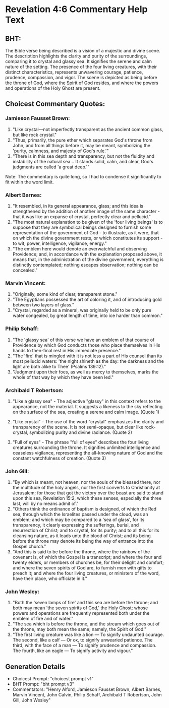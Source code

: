 # Revelation 4:6 Commentary Help Text

## BHT:
The Bible verse being described is a vision of a majestic and divine scene. The description highlights the clarity and purity of the surroundings, comparing it to crystal and glassy sea. It signifies the serene and calm nature of the setting. The presence of the four living creatures, with their distinct characteristics, represents unwavering courage, patience, prudence, compassion, and vigor. The scene is depicted as being before the throne of God, where the Spirit of God resides, and where the powers and operations of the Holy Ghost are present.

## Choicest Commentary Quotes:
### Jamieson Fausset Brown:
1. "Like crystal—not imperfectly transparent as the ancient common glass, but like rock crystal."
2. "Thus, primarily, the pure ether which separates God's throne from John, and from all things before it, may be meant, symbolizing the 'purity, calmness, and majesty of God's rule.'"
3. "There is in this sea depth and transparency, but not the fluidity and instability of the natural sea... It stands solid, calm, and clear, God's judgments are called 'a great deep.'"

Note: The commentary is quite long, so I had to condense it significantly to fit within the word limit.

### Albert Barnes:
1. "It resembled, in its general appearance, glass; and this idea is strengthened by the addition of another image of the same character - that it was like an expanse of crystal, perfectly clear and pellucid."
2. "The most natural explanation to be given of the 'four living beings' is to suppose that they are symbolical beings designed to furnish some representation of the government of God - to illustrate, as it were, that on which the divine government rests, or which constitutes its support - to wit, power, intelligence, vigilance, energy."
3. "The emblem here would denote an everwatchful and observing Providence; and, in accordance with the explanation proposed above, it means that, in the administration of the divine government, everything is distinctly contemplated; nothing escapes observation; nothing can be concealed."

### Marvin Vincent:
1. "Originally, some kind of clear, transparent stone."
2. "The Egyptians possessed the art of coloring it, and of introducing gold between two layers of glass."
3. "Crystal, regarded as a mineral, was originally held to be only pure water congealed, by great length of time, into ice harder than common."

### Philip Schaff:
1. "The 'glassy sea' of this verse we have an emblem of that course of Providence by which God conducts those who place themselves in His hands to then-final rest in His immediate presence."
2. "The 'fire' that is mingled with it is not less a part of His counsel than its most pellucid waters: 'the night shineth as the day: the darkness and the light are both alike to Thee' (Psalms 139:12)."
3. "Judgment upon their foes, as well as mercy to themselves, marks the whole of that way by which they have been led."

### Archibald T Robertson:
1. "Like a glassy sea" - The adjective "glassy" in this context refers to the appearance, not the material. It suggests a likeness to the sky reflecting on the surface of the sea, creating a serene and calm image. (Quote 1)

2. "Like crystal" - The use of the word "crystal" emphasizes the clarity and transparency of the scene. It is not semi-opaque, but clear like rock-crystal, symbolizing purity and divine radiance. (Quote 2)

3. "Full of eyes" - The phrase "full of eyes" describes the four living creatures surrounding the throne. It signifies unlimited intelligence and ceaseless vigilance, representing the all-knowing nature of God and the constant watchfulness of creation. (Quote 3)

### John Gill:
1. "By which is meant, not heaven, nor the souls of the blessed there, nor the multitude of the holy angels, nor the first converts to Christianity at Jerusalem; for those that got the victory over the beast are said to stand upon this sea, Revelation 15:2, which these senses, especially the three last, will by no means admit of."
2. "Others think the ordinance of baptism is designed, of which the Red sea, through which the Israelites passed under the cloud, was an emblem; and which may be compared to a 'sea of glass', for its transparency, it clearly expressing the sufferings, burial, and resurrection of Christ; and to crystal, for its purity; and to all this for its cleansing nature, as it leads unto the blood of Christ; and its being before the throne may denote its being the way of entrance into the Gospel church."
3. "And this is said to be before the throne, where the rainbow of the covenant is, of which the Gospel is a transcript; and where the four and twenty elders, or members of churches be, for their delight and comfort; and where the seven spirits of God are, to furnish men with gifts to preach it; and where the four living creatures, or ministers of the word, have their place, who officiate in it."

### John Wesley:
1. "Both the 'seven lamps of fire' and this sea are before the throne; and both may mean 'the seven spirits of God,' the Holy Ghost; whose powers and operations are frequently represented both under the emblem of fire and of water." 
2. "The sea which is before the throne, and the stream which goes out of the throne, may both mean the same; namely, the Spirit of God."
3. "The first living creature was like a lion — To signify undaunted courage. The second, like a calf — Or ox, to signify unwearied patience. The third, with the face of a man — To signify prudence and compassion. The fourth, like an eagle — To signify activity and vigour."


## Generation Details
- Choicest Prompt: "choicest prompt v1"
- BHT Prompt: "bht prompt v3"
- Commentators: "Henry Alford, Jamieson Fausset Brown, Albert Barnes, Marvin Vincent, John Calvin, Philip Schaff, Archibald T Robertson, John Gill, John Wesley"
